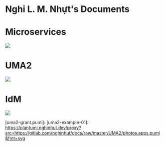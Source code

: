 # Nghi L. M. Nhựt's Documents

# Microservices
![](http://www.plantuml.com/plantuml/proxy?fmt=svg&src=https://gitlab.com/nghinhut/docs/raw/master/MSA/msa.puml)

# UMA2
![](http://www.plantuml.com/plantuml/proxy?fmt=svg&src=https://gitlab.com/nghinhut/docs/raw/master/UMA2/uma2-grant.puml)

# IdM
![](http://www.plantuml.com/plantuml/proxy?fmt=svg&src=https://gitlab.com/nghinhut/docs/raw/master/IdM/use-case.puml)

<!-- Image Links -->
[www.plantuml.com]: http://www.plantuml.com/plantuml/proxy?src=
[plantuml.nghinhut.dev]: https://plantuml.nghinhut.dev/proxy?src=


[demo.puml]: https://plantuml.nghinhut.dev/proxy?src=https://gitlab.com/nghinhut/docs/raw/master/plantuml/demo.puml
[uma2-grant.puml]: 
[uma2-example-01]: https://plantuml.nghinhut.dev/proxy?src=https://gitlab.com/nghinhut/docs/raw/master/UMA2/photos.apps.puml&fmt=svg


